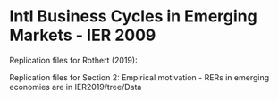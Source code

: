 # Intl Business Cycles in Emerging Markets - IER 2009
Replication files for Rothert (2019): 

Replication files for Section 2: Empirical motivation - RERs in emerging economies are in IER2019/tree/Data
